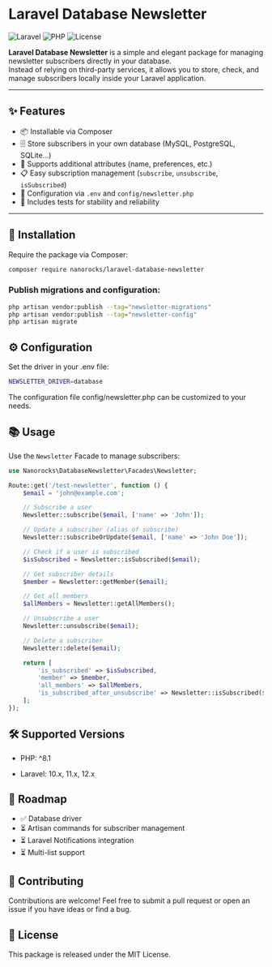 # Laravel Database Newsletter

![Laravel](https://img.shields.io/badge/Laravel-^10.x%20-red?style=flat-square)
![PHP](https://img.shields.io/badge/PHP-^8.1-blue?style=flat-square)
![License](https://img.shields.io/badge/license-MIT-green?style=flat-square)

**Laravel Database Newsletter** is a simple and elegant package for managing newsletter subscribers directly in your database.  
Instead of relying on third-party services, it allows you to store, check, and manage subscribers locally inside your Laravel application.  

---

## ✨ Features

- 📦 Installable via Composer
- 🗄️ Store subscribers in your own database (MySQL, PostgreSQL, SQLite…)
- 🔐 Supports additional attributes (name, preferences, etc.)
- 📋 Easy subscription management (`subscribe`, `unsubscribe`, `isSubscribed`)
- 🔧 Configuration via `.env` and `config/newsletter.php`
- 🧪 Includes tests for stability and reliability

---

## 🚀 Installation

Require the package via Composer:

```bash
composer require nanorocks/laravel-database-newsletter
```

### Publish migrations and configuration:

```bash
php artisan vendor:publish --tag="newsletter-migrations"
php artisan vendor:publish --tag="newsletter-config"
php artisan migrate
```

## ⚙️ Configuration
Set the driver in your .env file:
```bash
NEWSLETTER_DRIVER=database
```
The configuration file config/newsletter.php can be customized to your needs.

## 📚 Usage

Use the `Newsletter` Facade to manage subscribers:

```php
use Nanorocks\DatabaseNewsletter\Facades\Newsletter;

Route::get('/test-newsletter', function () {
    $email = 'john@example.com';

    // Subscribe a user
    Newsletter::subscribe($email, ['name' => 'John']);

    // Update a subscriber (alias of subscribe)
    Newsletter::subscribeOrUpdate($email, ['name' => 'John Doe']);

    // Check if a user is subscribed
    $isSubscribed = Newsletter::isSubscribed($email);

    // Get subscriber details
    $member = Newsletter::getMember($email);

    // Get all members
    $allMembers = Newsletter::getAllMembers();

    // Unsubscribe a user
    Newsletter::unsubscribe($email);

    // Delete a subscriber
    Newsletter::delete($email);

    return [
        'is_subscribed' => $isSubscribed,
        'member' => $member,
        'all_members' => $allMembers,
        'is_subscribed_after_unsubscribe' => Newsletter::isSubscribed($email),
    ];
});

```
## 🛠 Supported Versions

- PHP: ^8.1

- Laravel: 10.x, 11.x, 12.x

## 📖 Roadmap

- ✅ Database driver
- ⏳ Artisan commands for subscriber management
- ⏳ Laravel Notifications integration
- ⏳ Multi-list support

## 🤝 Contributing
Contributions are welcome! Feel free to submit a pull request or open an issue if you have ideas or find a bug.

## 📜 License
This package is released under the MIT License.
